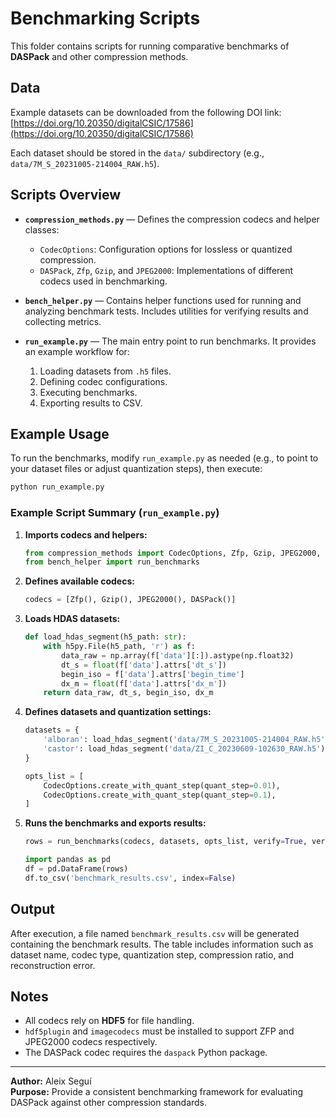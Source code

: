 # Benchmarking Scripts

This folder contains scripts for running comparative benchmarks of **DASPack** and other compression methods.

## Data

Example datasets can be downloaded from the following DOI link:
[https://doi.org/10.20350/digitalCSIC/17586](https://doi.org/10.20350/digitalCSIC/17586)

Each dataset should be stored in the `data/` subdirectory (e.g., `data/7M_S_20231005-214004_RAW.h5`).

## Scripts Overview

- **`compression_methods.py`** — Defines the compression codecs and helper classes:
  - `CodecOptions`: Configuration options for lossless or quantized compression.
  - `DASPack`, `Zfp`, `Gzip`, and `JPEG2000`: Implementations of different codecs used in benchmarking.

- **`bench_helper.py`** — Contains helper functions used for running and analyzing benchmark tests. Includes utilities for verifying results and collecting metrics.

- **`run_example.py`** — The main entry point to run benchmarks. It provides an example workflow for:
  1. Loading datasets from `.h5` files.
  2. Defining codec configurations.
  3. Executing benchmarks.
  4. Exporting results to CSV.

## Example Usage

To run the benchmarks, modify `run_example.py` as needed (e.g., to point to your dataset files or adjust quantization steps), then execute:

```bash
python run_example.py
```

### Example Script Summary (`run_example.py`)

1. **Imports codecs and helpers:**
   ```python
   from compression_methods import CodecOptions, Zfp, Gzip, JPEG2000, DASPack
   from bench_helper import run_benchmarks
   ```

2. **Defines available codecs:**
   ```python
   codecs = [Zfp(), Gzip(), JPEG2000(), DASPack()]
   ```

3. **Loads HDAS datasets:**
   ```python
   def load_hdas_segment(h5_path: str):
       with h5py.File(h5_path, 'r') as f:
           data_raw = np.array(f['data'][:]).astype(np.float32)
           dt_s = float(f['data'].attrs['dt_s'])
           begin_iso = f['data'].attrs['begin_time']
           dx_m = float(f['data'].attrs['dx_m'])
       return data_raw, dt_s, begin_iso, dx_m
   ```

4. **Defines datasets and quantization settings:**
   ```python
   datasets = {
       'alboran': load_hdas_segment('data/7M_S_20231005-214004_RAW.h5')[0],
       'castor': load_hdas_segment('data/ZI_C_20230609-102630_RAW.h5')[0],
   }

   opts_list = [
       CodecOptions.create_with_quant_step(quant_step=0.01),
       CodecOptions.create_with_quant_step(quant_step=0.1),
   ]
   ```

5. **Runs the benchmarks and exports results:**
   ```python
   rows = run_benchmarks(codecs, datasets, opts_list, verify=True, verbose=True)

   import pandas as pd
   df = pd.DataFrame(rows)
   df.to_csv('benchmark_results.csv', index=False)
   ```

## Output

After execution, a file named `benchmark_results.csv` will be generated containing the benchmark results. The table includes information such as dataset name, codec type, quantization step, compression ratio, and reconstruction error.

## Notes

- All codecs rely on **HDF5** for file handling.
- `hdf5plugin` and `imagecodecs` must be installed to support ZFP and JPEG2000 codecs respectively.
- The DASPack codec requires the `daspack` Python package.

---

**Author:** Aleix Seguí  
**Purpose:** Provide a consistent benchmarking framework for evaluating DASPack against other compression standards.


